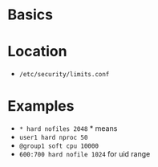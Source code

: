 # Basics

# Location
- `/etc/security/limits.conf`

# Examples
- `* hard nofiles 2048` * means 
- `user1 hard nproc 50`
- `@group1 soft cpu 10000`
- `600:700 hard nofile 1024` for uid range
